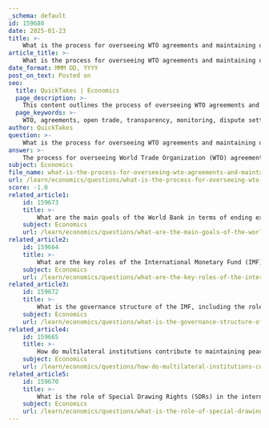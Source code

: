 ```yaml
---
_schema: default
id: 159680
date: 2025-01-23
title: >-
    What is the process for overseeing WTO agreements and maintaining open trade?
article_title: >-
    What is the process for overseeing WTO agreements and maintaining open trade?
date_format: MMM DD, YYYY
post_on_text: Posted on
seo:
  title: QuickTakes | Economics
  page_description: >-
    This content outlines the process of overseeing WTO agreements and maintaining open trade, detailing key components such as transparency, monitoring, dispute resolution, capacity building for developing countries, and the role of trade negotiations.
  page_keywords: >-
    WTO, agreements, open trade, transparency, monitoring, dispute settlement, trade capacity building, negotiations, international trade, compliance
author: QuickTakes
question: >-
    What is the process for overseeing WTO agreements and maintaining open trade?
answer: >-
    The process for overseeing World Trade Organization (WTO) agreements and maintaining open trade involves several key components:\n\n1. **Transparency and Notification**: WTO agreements require member governments to make their trade policies transparent. This is achieved by notifying the WTO about laws in force and measures adopted. This transparency is crucial for ensuring that all members are aware of each other's trade policies and practices.\n\n2. **Monitoring and Review**: Various WTO councils and committees are responsible for monitoring compliance with the agreements. All WTO members undergo periodic scrutiny of their trade policies and practices, which includes reviews that contain reports from the country concerned and the WTO Secretariat. This process helps ensure that WTO agreements are being properly implemented and that members adhere to their commitments.\n\n3. **Dispute Settlement**: A vital aspect of the WTO's role is its Dispute Settlement Understanding (DSU), which provides a structured process for resolving trade disputes between member nations. When countries believe their rights under the agreements are being infringed, they can bring disputes to the WTO. Judgments are made by independent experts who interpret the agreements and assess individual countries' commitments. This mechanism is essential for enforcing the rules and ensuring smooth trade flows.\n\n4. **Trade Capacity Building**: The WTO also focuses on building trade capacity, particularly for developing countries. This includes providing support and resources to help these nations effectively engage in international trade and comply with WTO agreements.\n\n5. **Trade Negotiations**: The WTO serves as a forum for negotiating trade agreements that cover goods, services, and intellectual property. These agreements outline principles of liberalization, commitments to lower tariffs, and procedures for settling disputes. The agreements are dynamic and can be renegotiated or expanded, as seen with ongoing negotiations under the Doha Development Agenda.\n\n6. **Member Governance**: The WTO is governed by its member governments, with major decisions made by ministers or their delegates. The Secretariat, which employs over 600 staff, plays a crucial role in coordinating activities, assisting members, and ensuring that negotiations progress smoothly.\n\nIn summary, the WTO's oversight of agreements and maintenance of open trade is a comprehensive process that includes transparency, monitoring, dispute resolution, capacity building, and active negotiations, all aimed at fostering a fair and predictable international trading environment.
subject: Economics
file_name: what-is-the-process-for-overseeing-wto-agreements-and-maintaining-open-trade.md
url: /learn/economics/questions/what-is-the-process-for-overseeing-wto-agreements-and-maintaining-open-trade
score: -1.0
related_article1:
    id: 159673
    title: >-
        What are the main goals of the World Bank in terms of ending extreme poverty and promoting shared prosperity?
    subject: Economics
    url: /learn/economics/questions/what-are-the-main-goals-of-the-world-bank-in-terms-of-ending-extreme-poverty-and-promoting-shared-prosperity
related_article2:
    id: 159664
    title: >-
        What are the key roles of the International Monetary Fund (IMF), World Bank, and World Trade Organization (WTO) in global governance?
    subject: Economics
    url: /learn/economics/questions/what-are-the-key-roles-of-the-international-monetary-fund-imf-world-bank-and-world-trade-organization-wto-in-global-governance
related_article3:
    id: 159672
    title: >-
        What is the governance structure of the IMF, including the roles of the Board of Governors and the Executive Board?
    subject: Economics
    url: /learn/economics/questions/what-is-the-governance-structure-of-the-imf-including-the-roles-of-the-board-of-governors-and-the-executive-board
related_article4:
    id: 159665
    title: >-
        How do multilateral institutions contribute to maintaining peace and security, sustainable development, and human rights?
    subject: Economics
    url: /learn/economics/questions/how-do-multilateral-institutions-contribute-to-maintaining-peace-and-security-sustainable-development-and-human-rights
related_article5:
    id: 159670
    title: >-
        What is the role of Special Drawing Rights (SDRs) in the international monetary system?
    subject: Economics
    url: /learn/economics/questions/what-is-the-role-of-special-drawing-rights-sdrs-in-the-international-monetary-system
---
```


&nbsp;
